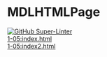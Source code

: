 # MDLHTMLPage
[![GitHub Super-Linter](https://github.com/SHH-ICS/mdl-html-page-amelia-mohr/workflows/Lint%20Code%20Base/badge.svg)](https://github.com/marketplace/actions/super-linter)
<br>
[1-05:index.html](./Unit%201/Unit%201-05/index.html)
<br>
[1-05:index2.html](./Unit%201/Unit%201-05/index2.html)
